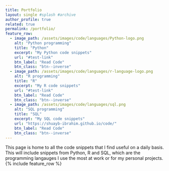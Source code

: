 ```yaml
---
title: Portfolio
layout: single #splash #archive
author_profile: true
related: true
permalink: /portfolio/
feature_row:
  - image_path: /assets/images/code/languages/Python-logo.png
    alt: "Python programming"
    title: "Python"
    excerpt: "My Python code snippets"
    url: "#test-link"
    btn_label: "Read Code"
    btn_class: "btn--inverse"
  - image_path: /assets/images/code/languages/r-language-logo.png
    alt: "R programming"
    title: "R"
    excerpt: "My R code snippets"
    url: "#test-link"
    btn_label: "Read Code"
    btn_class: "btn--inverse"
  - image_path: /assets/images/code/languages/sql.png
    alt: "SQL programming"
    title: "SQL"
    excerpt: "My SQL code snippets"
    url: "https://shuayb-ibrahim.github.io/code/"
    btn_label: "Read Code"
    btn_class: "btn--inverse"
---
```

This page is home to all the code snippets that I find useful on a daily basis. This will include snippets from Python, R and SQL, which are the programming langauges I use the most at work or for my personal projects.
{% include feature_row %}
